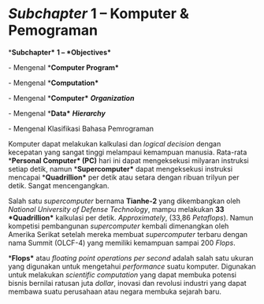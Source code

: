 # *Subchapter* 1 – Komputer & Pemograman

***Subchapter\*** **1 – \*Objectives\***

\-    Mengenal ***Computer Program\***

\-    Mengenal ***Computation\***

\-    Mengenal ***Computer\*** ***Organization***

\-    Mengenal ***Data\*** ***Hierarchy***

\-    Mengenal Klasifikasi Bahasa Pemrograman



Komputer dapat melakukan kalkulasi dan *logical decision* dengan kecepatan yang sangat tinggi melampaui kemampuan manusia. Rata-rata ***Personal Computer\* (PC)** hari ini dapat mengeksekusi milyaran instruksi setiap detik, namun ***Supercomputer\*** dapat mengeksekusi instruksi mencapai ***Quadrillion\*** per detik atau setara dengan ribuan trilyun per detik. Sangat mencengangkan.

Salah satu *supercomputer* bernama **Tianhe-2** yang dikembangkan oleh *National University of Defense Technology*, mampu melakukan **33 \*Quadrillion\*** kalkulasi per detik. *Approximately*, (33,86 *Petaflops*). Namun kompetisi pembangunan *supercomputer* kembali dimenangkan oleh Amerika Serikat setelah mereka membuat *supercomputer* terbaru dengan nama Summit (OLCF-4) yang memiliki kemampuan sampai 200 *Flops*.

***Flops\*** atau *floating point operations per second* adalah salah satu ukuran yang digunakan untuk mengetahui *performance* suatu komputer. Digunakan untuk melakukan *scientific computation* yang dapat membuka potensi bisnis bernilai ratusan juta *dollar*, inovasi dan revolusi industri yang dapat membawa suatu perusahaan atau negara membuka sejarah baru.



 